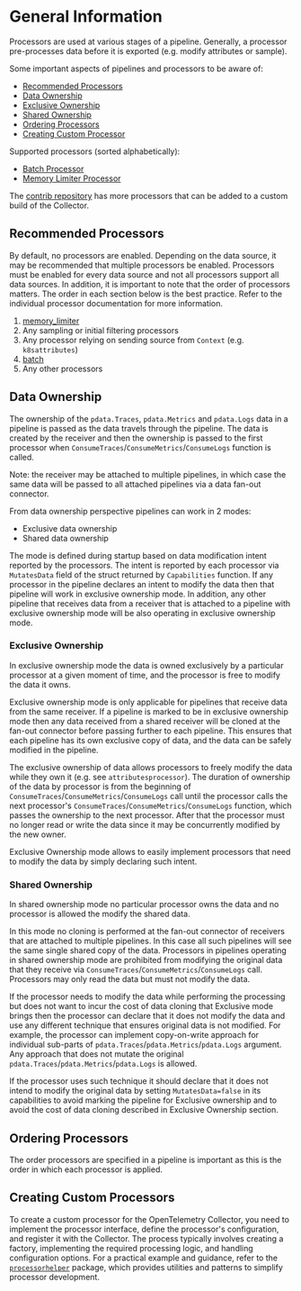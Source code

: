 # General Information

Processors are used at various stages of a pipeline. Generally, a processor
pre-processes data before it is exported (e.g. modify attributes or sample).

Some important aspects of pipelines and processors to be aware of:
- [Recommended Processors](#recommended-processors)
- [Data Ownership](#data-ownership)
- [Exclusive Ownership](#exclusive-ownership)
- [Shared Ownership](#shared-ownership)
- [Ordering Processors](#ordering-processors)
- [Creating Custom Processor](#creating-custom-processors)

Supported processors (sorted alphabetically):
- [Batch Processor](batchprocessor/README.md)
- [Memory Limiter Processor](memorylimiterprocessor/README.md)

The [contrib repository](https://github.com/open-telemetry/opentelemetry-collector-contrib)
 has more processors that can be added to a custom build of the Collector.

## Recommended Processors

By default, no processors are enabled. Depending on the data source, it may be
recommended that multiple processors be enabled. Processors must be enabled
for every data source and not all processors support all data sources.
In addition, it is important to note that the order of processors matters. The
order in each section below is the best practice. Refer to the individual
processor documentation for more information.

1. [memory_limiter](memorylimiterprocessor/README.md)
2. Any sampling or initial filtering processors
3. Any processor relying on sending source from `Context` (e.g. `k8sattributes`)
3. [batch](batchprocessor/README.md)
4. Any other processors

## Data Ownership

The ownership of the `pdata.Traces`, `pdata.Metrics` and `pdata.Logs` data in a pipeline
is passed as the data travels through the pipeline. The data is created by the receiver
and then the ownership is passed to the first processor when `ConsumeTraces`/`ConsumeMetrics`/`ConsumeLogs`
function is called.

Note: the receiver may be attached to multiple pipelines, in which case the same data
will be passed to all attached pipelines via a data fan-out connector.

From data ownership perspective pipelines can work in 2 modes:
* Exclusive data ownership
* Shared data ownership

The mode is defined during startup based on data modification intent reported by the
processors. The intent is reported by each processor via `MutatesData` field of
the struct returned by `Capabilities` function. If any processor in the pipeline
declares an intent to modify the data then that pipeline will work in exclusive ownership
mode. In addition, any other pipeline that receives data from a receiver that is attached
to a pipeline with exclusive ownership mode will be also operating in exclusive ownership
mode.

### Exclusive Ownership

In exclusive ownership mode the data is owned exclusively by a particular processor at a
given moment of time, and the processor is free to modify the data it owns.

Exclusive ownership mode is only applicable for pipelines that receive data from the
same receiver. If a pipeline is marked to be in exclusive ownership mode then any data
received from a shared receiver will be cloned at the fan-out connector before passing
further to each pipeline. This ensures that each pipeline has its own exclusive copy of
data, and the data can be safely modified in the pipeline.

The exclusive ownership of data allows processors to freely modify the data while
they own it (e.g. see `attributesprocessor`). The duration of ownership of the data
by processor is from the beginning of `ConsumeTraces`/`ConsumeMetrics`/`ConsumeLogs` 
call until the processor calls the next processor's `ConsumeTraces`/`ConsumeMetrics`/`ConsumeLogs`
function, which passes the ownership to the next processor. After that the processor
must no longer read or write the data since it may be concurrently modified by the
new owner.

Exclusive Ownership mode allows to easily implement processors that need to modify
the data by simply declaring such intent.

### Shared Ownership

In shared ownership mode no particular processor owns the data and no processor is
allowed the modify the shared data.

In this mode no cloning is performed at the fan-out connector of receivers that
are attached to multiple pipelines. In this case all such pipelines will see
the same single shared copy of the data. Processors in pipelines operating in shared
ownership mode are prohibited from modifying the original data that they receive
via `ConsumeTraces`/`ConsumeMetrics`/`ConsumeLogs` call. Processors may only read
the data but must not modify the data.

If the processor needs to modify the data while performing the processing but
does not want to incur the cost of data cloning that Exclusive mode brings then
the processor can declare that it does not modify the data and use any
different technique that ensures original data is not modified. For example,
the processor can implement copy-on-write approach for individual sub-parts of
`pdata.Traces`/`pdata.Metrics`/`pdata.Logs` argument. Any approach that does not
mutate the original `pdata.Traces`/`pdata.Metrics`/`pdata.Logs` is allowed.

If the processor uses such technique it should declare that it does not intend
to modify the original data by setting `MutatesData=false` in its capabilities
to avoid marking the pipeline for Exclusive ownership and to avoid the cost of
data cloning described in Exclusive Ownership section.

## Ordering Processors

The order processors are specified in a pipeline is important as this is the
order in which each processor is applied.

## Creating Custom Processors

To create a custom processor for the OpenTelemetry Collector, you need to implement the processor interface, define the processor's configuration, and register it with the Collector. The process typically involves creating a factory, implementing the required processing logic, and handling configuration options. For a practical example and guidance, refer to the [`processorhelper`](https://pkg.go.dev/go.opentelemetry.io/collector/processor/processorhelper) package, which provides utilities and patterns to simplify processor development.

